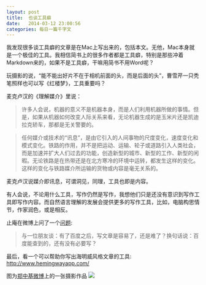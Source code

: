 ```yaml
---
layout: post
title:  也谈工具癖
date:   2014-03-12 23:00:56
categories: 每日一篇千字文 
---
```


我发现很多谈工具癖的文章是在Mac上写出来的，包括本文。无他，Mac本身就是一个极佳的工具。我相信简书上的很多作者都是工具癖，特别是那些冲着Markdown来的，如果不是工具癖，干嘛用简书不用Word呢？

玩摄影的说，“能不能出好片不在于相机前面的头，而是后面的头”，曹雪芹一只秃笔照样也可以写《红楼梦》，工具重要吗？

麦克卢汉的《理解媒介》里说：
>许多人会说，机器的意义不是机器本身，而是人们利用机器所做的事情。但是，如果从机器如何改变人际关系来看，无论机器生成的是玉米片还是凯迪拉克轿车，那都是无关警要的。

>任何媒介或技术的“讯息”，是由它引入的人间事物的尺度变化，速度变化和模式变化。铁路的作用，并不是把运动、运输、轮子或道路引入人类社会，而是加速并扩大人们过去的功能，创造新型的城市、新型的工作、新型的闲暇。无论铁路是在热带还是在北方寒冷的环境中运转，都发生这样的变化。这样的变化与铁路媒介所运输的货物或内容是毫无关系的。

麦克卢汉说媒介即讯息，可谓洞见，同理，工具也即是内容。

有人会说，不论用什么工具，写作仍然是写作，我想他们只是还没有意识到写作工具即写作内容。而自然语言理解的发展会提供更多的写作工具，比如，电脑构思情节，作家润色，或是相反。

止庵在微博上问了一个[问题](http://weibo.com/1229587265/AA3j058P2):
>与一位朋友谈：有了百度之后，写文章是容易了，还是难了？换句话说：百度能查到的，还有没有必要写？

最后，看一个可以帮助你写出海明威风格文章的工具:
http://www.hemingwayapp.com/

图为[郑中基微博](http://weibo.com/1729985405/wr0tgat59m)上的一张摄影作品
![](http://ww2.sinaimg.cn/mw1024/671d7b7djw6dbpegjnap9j.jpg)
